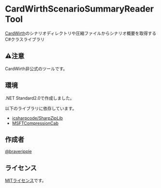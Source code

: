 # CardWirthScenarioSummaryReaderTool
[CardWirth](https://cardwirth.net/)のシナリオディレクトリや圧縮ファイルからシナリオ概要を取得するC#クラスライブラリ

## ⚠️注意

CardWirth非公式のツールです。

## 環境
.NET Standard2.0で作成しました。

以下のライブラリに依存しています。

* [icsharpcode/SharpZipLib](https://github.com/icsharpcode/SharpZipLib)
* [MSFTCompressionCab](https://www.nuget.org/packages/MSFTCompressionCab)


## 作成者

[@braveripple](https://github.com/braveripple)

## ライセンス

[MITライセンス](./LICENSE)です。

